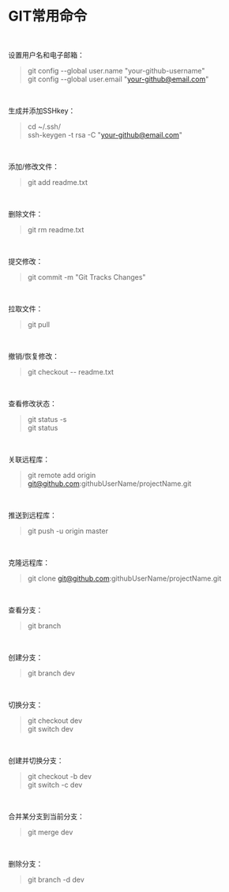 # GIT常用命令 #


<br>

设置用户名和电子邮箱：
> git config --global user.name "your-github-username"  
> git config --global user.email "your-github@email.com"

<br>

生成并添加SSHkey：
> cd ~/.ssh/  
> ssh-keygen -t rsa -C "your-github@email.com"

<br>

添加/修改文件：
> git add readme.txt

<br>

删除文件：
> git rm readme.txt

<br>

提交修改：
> git commit -m "Git Tracks Changes"

<br>

拉取文件：
> git pull

<br>

撤销/恢复修改：
> git checkout -- readme.txt

<br>

查看修改状态：
> git status -s  
> git status

<br>

关联远程库：
> git remote add origin git@github.com:githubUserName/projectName.git

<br>

推送到远程库：
> git push -u origin master

<br>

克隆远程库：
> git clone git@github.com:githubUserName/projectName.git

<br>

查看分支：
> git branch

<br>

创建分支：
> git branch dev

<br>

切换分支：
> git checkout dev  
> git switch dev

<br>

创建并切换分支：
> git checkout -b dev  
> git switch -c dev

<br>

合并某分支到当前分支：
> git merge dev

<br>

删除分支：
> git branch -d dev
